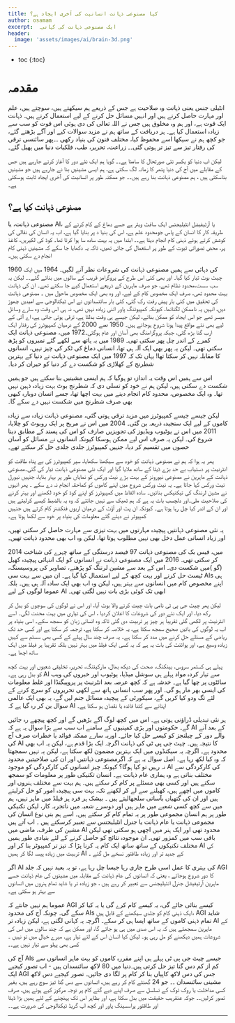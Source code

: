 ```yaml
---
title: کیا مصنوعی ذہانت انسانیت کی آخری ایجاد ہے؟
author: osamam
excerpt:  ایک مصنوعی ذہانت کی کہانی۔
header:
  image: 'assets/images/ai/brain-3d.png'
---
```



* toc
{:toc}


#  مقدمہ



انٹیلی جنس یعنی ذہانت وہ صلاحیت ہے جس کے ذریعے ہم سیکھتے ہیں، سوچتے ہیں، علم اور مہارت حاصل کرتے ہیں اور انہیں مسائل حل کرنے کے لیے استعمال کرتے ہیں۔ ذہانت ایک قوت ہے، اور ہم وہ مخلوق ہیں جس نے اللہ تعالی کی دی ہوئی  اس قوت کو سب سے زیادہ استعمال کیا ہے۔ 
ہر دریافت کے ساتھ  ہم نے مزید سوالات کیے اور آگے بڑھتے گئے،  جو کچھ ہم نے سیکھا اسے محفوظ کیا،  مختلف فنون کی بنیاد رکھی ۔۔پھر سائنسی ترقی کی رفتار تیز  سے تیز تر ہوتی گئی۔۔ زراعت، تحریر، طب، فلکیات دنیا میں پھیل گئے۔

لیکن اب دنیا کو یکسر نئی صورتحال کا سامنا ہے۔۔ گویا ہم ایک نئے دور کا آغاز کرنے جارہے ہیں جس کے مقابلے میں آج کی دنیا پتھر کا زمانہ لگ سکتی ہے، ہم ایسی مشینیں بنا نے جارہے  ہیں  جو مشینیں بناسکتی ہیں  ،  ہم مصنوعی ذہانت بنا رہے ہیں۔۔ جو ممکنہ طور پر انسانیت کی آخری ایجاد ثابت ہوسکتی ہے۔

## مصنوعی ذہانت کیا ہے؟

مصنوعی ذہانت، یا  AI،  یا آرٹیفیشل انٹیلیجنس  ایک سافٹ ویئر ہے جسے  دماغ کے کام کرنے کے طریقہ کار  کا  انسان کے پاس جومحدود علم ہے، اس کی بنیا د پر بنایا گیا ہے، اب یہ انسان کی نقالی کی کوشش کرتے ہوئے   ذہنی کام انجام دیتا ہے۔۔ ابتدا میں یہ بہت سادہ  سا ہوا کرتا تھا۔ کوڈ کی لکیریں، کاغذ پر، محض تصوراتی ثبوت کے طور پر استعمال کی جاتی تھیں، تاکہ یہ دکھایا جا سکے کہ مشینیں ذہنی کام انجام دے سکتی ہیں۔

 1960 کی دہائی  سے ہمیں مصنوعی ذہانت کی شروعات نظر آنے لگیں۔ 1964 میں ایک چیٹ بوٹ تیار کیا گیا۔ اور بھی کئی اس طرح کے پروگرامز قریب کے سالوں میں بنائے گئے۔۔ لیکن یہ سب  سست،محدود نظام تھے، جو صرف ماہرین کے ذریعے استعمال کیے جا سکتے تھے۔ ان کی ذہانت بہت محدود تھی، صرف ایک مخصوص کام کے لیے،  اور وہ بھی ایک  مخصوص  ماحول میں  ۔
 مصنوعی ذہانت کی تحقیق میں کئی بار پیش رفت رک گئی، کئی بار سائنسدانوں نے اس ٹیکنالوجی سے امیدیں چھوڑ دیں، انہیں یہ ناممکن لگتاتھا، کیونکہ کمپیوٹنگ پاور اتنی زیادہ نہیں تھی، نہ ہی اس وقت وہ سارے وسائل میسر تھے جو اس ایجاد کو ممکن بناتے،  لیکن جیسے ہی وقت بدلتا ہے، ترقی ہوتی جاتی ہے،  اے آئی کے لیے بھی نئے مواقع پیدا ہونا شروع ہوجاتے ہیں۔ 1950 سے 2000 کے درمیان کمپیوٹرز کی رفتار ایک ارب گنا بڑھ گئی، جبکہ پروگرامنگ بھی آسان اور عام ہوگئی۔1972 میں، مصنوعی ذہانت ایک کمرے کے اندر چل پھر سکتی تھی۔ 1989 میں یہ ہاتھ سے لکھے گئے نمبروں کو پڑھ سکتی تھی۔ لیکن یہ پھر بھی ایک آلہ ہی تھا، انسانی دماغ کی ٹکر کی چیز نہیں، انسانوں کا مقابلہ نہیں کر سکتا تھا!  یہاں تک کہ 1997 میں ایک مصنوعی ذہانت نے دنیا کے بہترین شطرنج کے کھلاڑی کو شکست دے کر دنیا کو حیران کر دیا۔ 

اس سے ہمیں اس وقت یہ اندازہ تو ہوگیا  کہ ہم ایسی مشینیں بنا سکتے ہیں جو ہمیں شکست دے سکتی ہیں، لیکن ہم نے خود کو تسلی دی کہ شطرنج بوٹ بہت زیادہ ذہین نہیں تھا۔ وہ ایک مخصوص، محدود کام انجام دینے میں بہت اچھا تھا، جسے انسان دوبارہ کبھی بھی  صرف شطرنج میں شکست نہیں دے سکے گا۔

لیکن جیسے جیسے کمپیوٹرز میں مزید ترقی ہوتی گئی، مصنوعی ذہانت زیادہ سے زیادہ کاموں کے لیے ایک سنجیدہ ذریعہ بن گئی۔ 2004 میں اس نے مریخ پر ایک روبوٹ کو چلایا، 2011 میں اس نے یوٹیوب  ویڈیوز کی تجویزیں صارف کو اس کی پسند کے مطابق دینا شروع کی۔ لیکن یہ صرف اس لیے ممکن ہوسکا  کیونکہ انسانوں نے مسائل کو آسان حصوں میں تقسیم کر دیا، جنہیں کمپیوٹرز جلدی جلدی حل کر سکتے تھے۔ 

پھر یہ ہوا کہ ہم نے مصنوعی ذہانت کو خود سے سیکھنا سکھایا، سپر کمپیوٹرز کی بے پناہ طاقت کو  انٹرنیٹ پر دستیاب  بے حد بڑے  ڈیٹا کے ساتھ ملایا گیا اور ایک نئی مصنوعی ذہانت تیار کی گئی۔مصنوعی ذہانت کے ماہرین نے مصنوعی نیورونز کے بہت بڑے نیٹ ورکس کو نمایاں طور پر بہتر بنایا، جنہیں نیورل نیٹ ورکس کہا جاتا ہے۔ یہ نیٹ ورکس شروع میں اپنے کاموں کو کماحقہ انجام نہ دے سکے ۔ پھر انہوں نے مشین لرننگ  کی تیکنیکس  بنائیں۔  سادہ الفاظ میں کمپیوٹرز  کو اپنے کوڈ کو خود لکھنے اور بہتر کرنے کی  صلاحیت ملی۔اور دلچسب بات یہ ہے کہ ہم ٹھیک سے نہیں جانتے کہ وہ یہ  بالضبط کیسے کرلیتے ہیں اور ان کے اندر کیا  چل رہا ہوتا ہے۔   کیونکہ ان پٹ اور آؤٹ کے درمیان اربوں فنکشنز کام کرتے ہیں جنہیں کمپیوٹر نے دیئے گئے معلومات کی بنیاد پر خود سے لکھا ہوتا ہے۔

یہ نئی مصنوعی ذہانتیں پیچیدہ مہارتوں میں بہت تیزی سے مہارت حاصل کر سکتی تھیں، اور زیاد انسانی عمل دخل بھی نہیں مطلوب ہوتا تھا،  لیکن وہ اب بھی محدود ذہانت تھیں۔

2014 میں، فیس بک کی مصنوعی ذہانت 97 فیصد درستگی کے ساتھ چہرے کی شناخت کر سکتی تھی۔ 2016 میں ایک مصنوعی ذہانت نے انسانوں کو ایک انتہائی پیچیدہ کھیل (گو )میں شکست دی۔  اس کے بعد سے مشین لرننگ کو پڑھنے، تصاویر کی پروسیسنگ، ٹیسٹ حل کرنے اور بہت کچھ کے لیے استعمال کیا گیا ہے۔ ان میں سے بہت سی AIs ہی اپنے مخصوص کام میں انسانوں سے بہتر ہیں، لیکن وہ اب بھی ایک سادہ آلہ ہی ہیں۔ بلکہ  عموما  لوگوں کے لیے AI ابھی تک کوئی بڑی بات نہیں لگتی تھی۔

لیکن پھر چیٹ جی پی ٹی نامی بات چیت کرنے والا بوٹ آیا، اور اس نے لوگوں کی سوچوں کو بدل کر رکھ دیا، اور ایک نئے دور کی شروعات کا اعلان کردیا ،  اس کی تیاری میں بہت محنت لگی۔ اسے انٹرنیٹ پر لکھی گئی تقریباً ہر چیز پر تربیت دی گئی تاکہ وہ انسانی  زبان کو سمجھ سکے۔ اسی بنیاد پر اب یہ لوگوں کی باتیں صحیح سمجھ سکتا ہے، یہ خلاصہ کر سکتا ہے، ترجمہ کر سکتا ہے اور کسی حد تک  ریاضی کے مسئلے حل کرنے میں مدد کر سکتا ہے۔ یہ صرف چند سال پہلے کے کسی بھی سسٹم سے کہیں زیادہ وسیع ہے،  اور پوائنٹ کی بات یہ ہے کہ یہ کسی ایک فیلڈ میں بہتر نہیں بلکہ  تقریبا ہر فیلڈ میں ایک ساتھ اچھا ہے۔ 

پہلے ہی کسٹمر سروس، بینکنگ، صحت کی دیکھ بھال، مارکیٹنگ، تحریر، تخلیقی شعبوں اور بہت کچھ کو بدل رہی ہے۔ AI سے تیار کردہ مواد پہلے ہی سوشل میڈیا، یوٹیوب اور خبروں کی ویب سائٹوں پر چھا گیا ہے۔ خدشہ ہے کہ کچھ عرصہ بعد انٹرنیٹ  پر پروپیگنڈا اور غلط معلومات کی ایسی بھر مار ہو گی۔  اور پھر سب انسانی ہاتھ سے لکھی تحریروں کو سرچ کرنے کے لئے تگ ودو کیا کریں گے، سیکورٹی کے پیچیدہ مسائل جنم لیں گے،   یہ بھی ایک عالمی سوال بن کر رہ گیا ہے کہ AI اپنانے سے کتنا فائدہ یا نقصان ہو سکتا ہے۔

ہر نئی تبدیلی ڈراؤنی ہوتی ہے۔ اس میں کچھ لوگ آگے بڑھیں گے اور کچھ پیچھے رہ جائیں گے۔ حکومتوں اور بڑی کمپنیوں کے سامنے اب سب سے بڑا سوال یہ ہے کہ AI کے بعد آنے والے دور کے چیلنجز کو کیسے حل کیا جائے۔ اوریہ سارے ممکنہ فوائد یا خطرات صرف آج کی AI کا نتیجہ ہیں۔ چیٹ جی پی ٹی کی ذہانت اگرچہ  ایک بڑا قدم ہے، لیکن یہ اب بھی محدود ہے۔ اگرچہ یہ سیکنڈوں میں ایک بہترین مضمون لکھ سکتا ہے، لیکن یہ نہیں سمجھتا کہ وہ کیا لکھ رہا ہے۔ اصل سوال یہ ہے کہ اگرمصنوعی ذہانتیں اور ان کی صلاحیتیں محدود نہ رہیں تو کیا ہوگا؟    کیونکہ  چیز انسانوں  کی کارکردگی کو  موجود AI کی کارکردگی سے مختلف بناتی ہے وہ ہماری عام ذہانت ہے۔ انسان تکنیکی طور پر معلومات کو سمجھ سکتے ہیں اور کسی بھی مسئلے پر کام کر سکتے ہیں۔ ہم بہت سے مختلف ہنروں اور کاموں میں اچھے ہیں، کھیلنے سے لے کر لکھنے تک،  بہت سی پیچیدہ امور کو حل  کرلیتے ہیں اور ان کی گتھیاں بآسانی سلجھالیتے ہیں   ۔ بیشک ہر فرد ہر فیلڈ میں ماہر نہیں،  ہم میں سے کچھ کسی شعبے میں ماہر ہیں اور دوسرے شعبہ میں ناتجربہ کار، لیکن تکنیکی طور پر ہم   انسان مجموعی طور پر یہ تمام کام  کر سکتے ہیں۔ اسے ہم بنی نوع انسان کی مجموعی ذہانت یا عام ذہانت  یا جنرل انٹیلیجنس سے تعبیر کرسکتے ہیں ۔ اب آتے ہیں مشین کی طرف، ماضی میں AI محدود تھی اور ایک ہنر میں اچھی ہو سکتی تھی لیکن باقی سب میں کمزور تھی۔ ان موجودہ  نتائج کو حاصل کرنے کے لئے بنیادی طور ہمیں مختلف تکنیکوں کے ساتھ ساتھ ایک کام یہ کرنا پڑا کہ تیز تر کمپیوٹر بنا کر اور AI کی تربیت میں زیادہ پیسہ لگا کر ہمیں AI کے  جدید تر اور  زیادہ طاقتور نسخے مل گئے ۔

اگر AI کی بہتری کا عمل اسی طرح جاری رہا جیسا چل رہا ہے، تو یہ بعید نہیں کہ جلد  AGI کا دور شروع ہوجائے ، یعنی کہ انسانوں کی عام ذہانت کے مقابلہ میں مشینوں کی عام ذہانت جسے ماہرین آرٹیفیشل جنرل انٹیلیجنس  سے تعبیر کر رہے ہیں ،  جو زیادہ تر یا شاید تمام ہنروں میں انسانوں سے بہتر ہو سکتی ہے۔

عموما ہم نہیں جانتے کہ AGI کیسے بنائی جائے گی، یہ کیسے کام کرے گی یا یہ کیا کر سکے گی۔ چونکہ آج کی محدود AIs ایک ذہنی کام کو جلدی سیکھنے کے قابل ہیں، AGI شاید تمام ذہنی کاموں کے ساتھ ایسا ہی کر سکے۔ اگرچہ یہ کہانی لگتی ہے، لیکن زیادہ تر AI کے ماہرین سمجھتے ہیں کہ یہ اس صدی میں ہی  ہو جائے گا، اور ممکن ہے کہ چند سالوں میں اس کی شروعات ہمیں دیکھنے کو مل رہی ہو۔ لیکن کیا انسان  اس کے لئے تیار ہے، میرے خیال میں تو نہیں ۔  کسی بھی پہلو سے تیار نہیں ہے۔۔ 

آج کی AIs جیسے چیٹ جی پی ٹی پہلے ہی اپنے مقررہ کاموں کو بہت ماہر انسانوں سے کم از کم دس گنا تیز حل کرتی ہیں۔دنیا میں 80 لاکھ سائنسدان ہیں - اب تصور کیجیے ایک AGI جس کی دس لاکھ کاپیاں بنا کر کام پر لگا دی جائیں۔ تصور کیجیے دس لاکھ مشینی سائنسدان ۔۔ جو 24 گھنٹے کام کر رہے ہیں، انسانوں سے دس گنا تیز سوچ رہے ہیں، بغیر کسی مداخلت  یا روک ٹوک کے تسلسل سے  صرف اپنے دیے گئے کام پر توجہ مرکوز کیے ہوئے ہیں،  صرف تصور کرلیں۔۔ جوکہ عنقریب حقیقت میں بدل سکتا ہے، اور بظاہر اس تک پہنچنے کے لئے ہمیں بڑا ڈیٹا اور طاقتور پراسسینگ پاور اور کچھ اپ گریڈ ٹیکنالوجی کی ضرورت ہے۔۔

---
